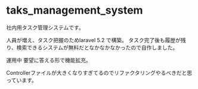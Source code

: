 

# taks_management_system


社内用タスク管理システムです。

人員が増え、タスク把握のためlaravel 5.2 で構築。
タスク完了後も履歴が残り、検索できるシステムが無料だとなかなかなかったので自作しました。

運用中 要望に答える形で機能拡充。

Controllerファイルが大きくなりすぎてるのでリファクタリングやるべきだと思っています。
